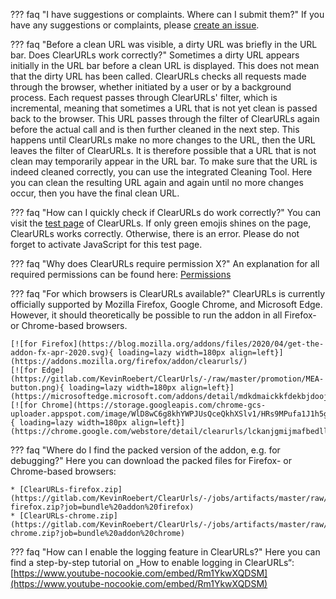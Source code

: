 ??? faq "I have suggestions or complaints. Where can I submit them?"
    If you have any suggestions or complaints, please [create an issue](https://gitlab.com/KevinRoebert/ClearUrls/issues/new).

??? faq "Before a clean URL was visible, a dirty URL was briefly in the URL bar. Does ClearURLs work correctly?"
    Sometimes a dirty URL appears initially in the URL bar before a clean URL is displayed. 
    This does not mean that the dirty URL has been called. ClearURLs checks all requests made through the browser, 
    whether initiated by a user or by a background process. Each request passes through ClearURLs' filter, 
    which is incremental, meaning that sometimes a URL that is not yet clean is passed back to the browser. 
    This URL passes through the filter of ClearURLs again before the actual call and is then further cleaned in 
    the next step. This happens until ClearURLs make no more changes to the URL, then the URL leaves the filter of 
    ClearURLs. It is therefore possible that a URL that is not clean may temporarily appear in the URL bar. 
    To make sure that the URL is indeed cleaned correctly, you can use the integrated Cleaning Tool. 
    Here you can clean the resulting URL again and again until no more changes occur, then you have the final clean URL.

??? faq "How can I quickly check if ClearURLs do work correctly?"
    You can visit the [test page](https://test.clearurls.xyz/) of ClearURLs. 
    If only green emojis shines on the page, ClearURLs works correctly. 
    Otherwise, there is an error. Please do not forget to activate JavaScript for this test page.

??? faq "Why does ClearURLs require permission X?"
    An explanation for all required permissions can be found here: [Permissions](permissions.md)

??? faq "For which browsers is ClearURLs available?"
    ClearURLs is currently officially supported by Mozilla Firefox, Google Chrome, and Microsoft Edge.
    However, it should theoretically be possible to run the addon in all Firefox- or Chrome-based browsers.

    [![for Firefox](https://blog.mozilla.org/addons/files/2020/04/get-the-addon-fx-apr-2020.svg){ loading=lazy width=180px align=left}](https://addons.mozilla.org/firefox/addon/clearurls/)
    [![for Edge](https://gitlab.com/KevinRoebert/ClearUrls/-/raw/master/promotion/MEA-button.png){ loading=lazy width=180px align=left}](https://microsoftedge.microsoft.com/addons/detail/mdkdmaickkfdekbjdoojfalpbkgaddei)
    [![for Chrome](https://storage.googleapis.com/chrome-gcs-uploader.appspot.com/image/WlD8wC6g8khYWPJUsQceQkhXSlv1/HRs9MPufa1J1h5glNhut.png){ loading=lazy width=180px align=left}](https://chrome.google.com/webstore/detail/clearurls/lckanjgmijmafbedllaakclkaicjfmnk)

??? faq "Where do I find the packed version of the addon, e.g. for debugging?"
    Here you can download the packed files for Firefox- or Chrome-based browsers: 

    * [ClearURLs-firefox.zip](https://gitlab.com/KevinRoebert/ClearUrls/-/jobs/artifacts/master/raw/ClearURLs-firefox.zip?job=bundle%20addon%20firefox)
    * [ClearURLs-chrome.zip](https://gitlab.com/KevinRoebert/ClearUrls/-/jobs/artifacts/master/raw/ClearURLs-chrome.zip?job=bundle%20addon%20chrome)

??? faq "How can I enable the logging feature in ClearURLs?"
    Here you can find a step-by-step tutorial on „How to enable logging in ClearURLs“:
    [https://www.youtube-nocookie.com/embed/Rm1YkwXQDSM](https://www.youtube-nocookie.com/embed/Rm1YkwXQDSM)